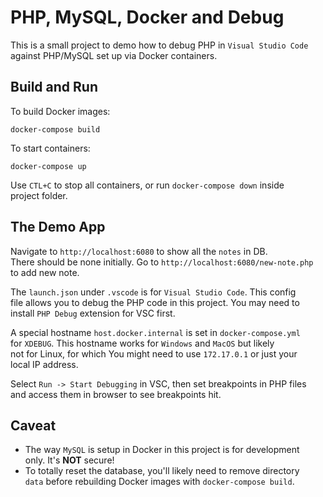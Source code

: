 # PHP, MySQL, Docker and Debug

This is a small project to demo how to debug PHP in `Visual Studio Code`  
against PHP/MySQL set up via Docker containers.  

## Build and Run

To build Docker images:
```
docker-compose build
```

To start containers:
```
docker-compose up
```

Use `CTL+C` to stop all containers, or run `docker-compose down` inside  
project folder.

## The Demo App

Navigate to `http://localhost:6080` to show all the `notes` in DB.  
There should be none initially. Go to `http://localhost:6080/new-note.php`  
to add new note.

The `launch.json` under `.vscode` is for `Visual Studio Code`. This config  
file allows you to debug the PHP code in this project. You may need to  
install `PHP Debug` extension for VSC first.

A special hostname `host.docker.internal` is set in `docker-compose.yml`  
for `XDEBUG`. This hostname works for `Windows` and `MacOS` but likely  
not for Linux, for which You might need to use `172.17.0.1` or just your  
local IP address.

Select `Run -> Start Debugging` in VSC, then set breakpoints in PHP files  
and access them in browser to see breakpoints hit.

## Caveat

* The way `MySQL` is setup in Docker in this project is for development  
only. It's **NOT** secure!
* To totally reset the database, you'll likely need to remove directory  
`data` before rebuilding Docker images with `docker-compose build`.
